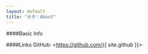 ```yaml
---
layout: default
title: "关于：About"
---
```

####Basic Info

####Links
GitHub: <https://github.com/{{ site.github }}>  
